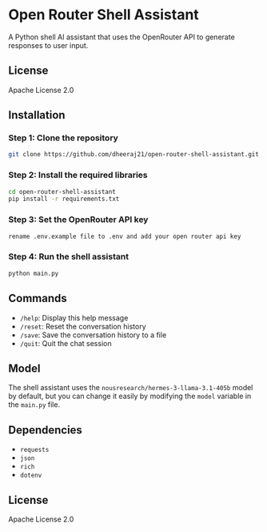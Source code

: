 # Open Router Shell Assistant

A Python shell AI  assistant that uses the OpenRouter API to generate responses to user input.

## License
Apache License 2.0

## Installation

### Step 1: Clone the repository
```bash
git clone https://github.com/dheeraj21/open-router-shell-assistant.git
```
### Step 2: Install the required libraries
```bash
cd open-router-shell-assistant
pip install -r requirements.txt
```
### Step 3: Set the OpenRouter API key
```bash
rename .env.example file to .env and add your open router api key
```
### Step 4: Run the shell assistant
```bash
python main.py
```

## Commands

* `/help`: Display this help message
* `/reset`: Reset the conversation history
* `/save`: Save the conversation history to a file
* `/quit`: Quit the chat session

## Model

The shell assistant uses the `nousresearch/hermes-3-llama-3.1-405b` model by default, but you can change it easily by modifying the `model` variable in the `main.py` file.

## Dependencies

* `requests`
* `json`
* `rich`
* `dotenv`

## License
Apache License 2.0
